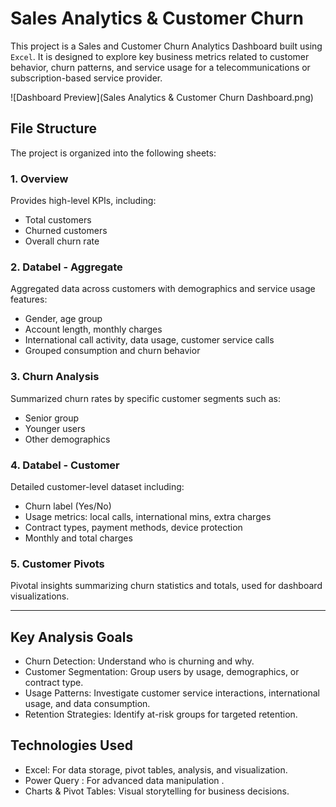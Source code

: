 # Sales Analytics & Customer Churn 

This project is a Sales and Customer Churn Analytics Dashboard built using `Excel`. 
It is designed to explore key business metrics related to customer behavior, churn patterns, and service usage for a telecommunications or subscription-based service provider.

![Dashboard Preview](Sales Analytics & Customer Churn Dashboard.png)

## File Structure

The project is organized into the following sheets:

### 1. Overview
Provides high-level KPIs, including:
- Total customers
- Churned customers
- Overall churn rate

### 2. Databel - Aggregate
Aggregated data across customers with demographics and service usage features:
- Gender, age group  
- Account length, monthly charges
- International call activity, data usage, customer service calls
- Grouped consumption and churn behavior

### 3. Churn Analysis
Summarized churn rates by specific customer segments such as:
- Senior group
- Younger users
- Other demographics

### 4. Databel - Customer
Detailed customer-level dataset including:
- Churn label (Yes/No)
- Usage metrics: local calls, international mins, extra charges
- Contract types, payment methods, device protection
- Monthly and total charges

### 5. Customer Pivots
Pivotal insights summarizing churn statistics and totals, used for dashboard visualizations.

---

## Key Analysis Goals

- Churn Detection: Understand who is churning and why.
- Customer Segmentation: Group users by usage, demographics, or contract type.
- Usage Patterns: Investigate customer service interactions, international usage, and data consumption.
- Retention Strategies: Identify at-risk groups for targeted retention.

##  Technologies Used

- Excel: For data storage, pivot tables, analysis, and visualization.
- Power Query : For advanced data manipulation .
- Charts & Pivot Tables: Visual storytelling for business decisions.

 
